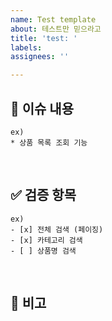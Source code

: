```yaml
---
name: Test template
about: 테스트만 믿으라고
title: 'test: '
labels:
assignees: ''

---
```


## 📝 이슈 내용

```
ex)
* 상품 목록 조회 기능
```

<br>

## ✅ 검증 항목

```
ex)
- [x] 전체 검색 (페이징)
- [x] 카테고리 검색
- [ ] 상품명 검색
```

<br>

## 📌 비고
